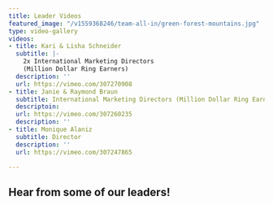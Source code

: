```yaml
---
title: Leader Videos
featured_image: "/v1559368246/team-all-in/green-forest-mountains.jpg"
type: video-gallery
videos:
- title: Kari & Lisha Schneider
  subtitle: |-
    2x International Marketing Directors
    (Million Dollar Ring Earners)
  description: ''
  url: https://vimeo.com/307270908
- title: Janie & Raymond Braun
  subtitle: International Marketing Directors (Million Dollar Ring Earners)
  descriptoin: 
  url: https://vimeo.com/307260235
  description: ''
- title: Monique Alaniz
  subtitle: Director
  description: ''
  url: https://vimeo.com/307247865

---
```

## Hear from some of our leaders!